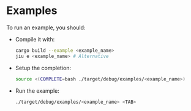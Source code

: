 # Examples

To run an example, you should:

- Compile it with:
    ```bash
    cargo build --example <example_name>
    jiu e <example_name> # Alternative
    ```
- Setup the completion:
    ```bash
    source <(COMPLETE=bash ./target/debug/examples/<example_name>)
    ```
- Run the example:
    ```bash
    ./target/debug/examples/<example_name> <TAB>
    ```

